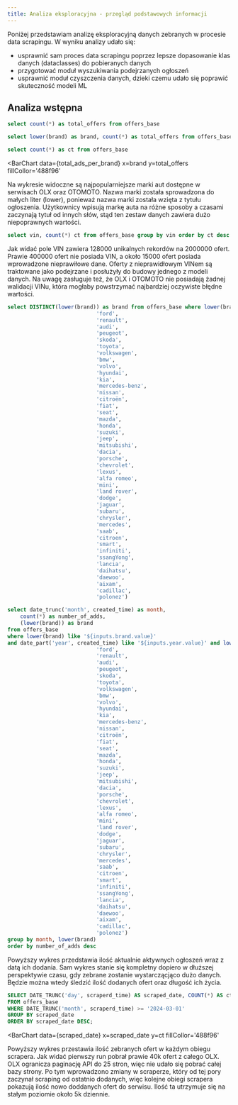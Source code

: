 ```yaml
---
title: Analiza eksploracyjna - przegląd podstawowych informacji
--- 
```


Poniżej przedstawiam analizę eksploracyjną danych zebranych w procesie data scrapingu. W wyniku analizy udało się:

- usprawnić sam proces data scrapingu poprzez lepsze dopasowanie klas danych (dataclasses) do pobieranych danych
- przygotować moduł wyszukiwania podejrzanych ogłoszeń
- usprawnić moduł czyszczenia danych, dzieki czemu udało się poprawić skuteczność modeli ML


## Analiza wstępna

```sql total_ads_scraped
select count(*) as total_offers from offers_base
```
```sql total_ads_per_brand
select lower(brand) as brand, count(*) as total_offers from offers_base group by brand order by total_offers desc limit 20
```

```sql total_ads
select count(*) as ct from offers_base
```

<BarChart
data={total_ads_per_brand}
x=brand
y=total_offers
fillCollor='488f96'
></BarChart>
Na wykresie widoczne są najpopularniejsze marki aut dostępne w serwisach OLX oraz OTOMOTO. Nazwa marki została sprowadzona do małych liter (lower), ponieważ nazwa marki została wzięta z tytułu ogłoszenia. Użytkownicy wpisują markę auta na różne sposoby a czasami zaczynają tytuł od innych słów, stąd ten zestaw danych zawiera dużo niepoprawnych wartości.

```sql invalid_vin_values
select vin, count(*) ct from offers_base group by vin order by ct desc
```
<DataTable data={invalid_vin_values} rows=6/>


Jak widać pole VIN zawiera 128000 unikalnych rekordów na 2000000 ofert. Prawie 400000 ofert nie posiada VIN, a około 15000 ofert posiada wprowadzone nieprawiłowe dane. Oferty z nieprawidłowym VINem są traktowane jako podejrzane i posłużyły do budowy jednego z modeli danych. Na uwagę zasługuje też, że OLX i OTOMOTO nie posiadają żadnej walidacji VINu, która mogłaby powstrzymać najbardziej oczywiste błędne wartości.


```sql brands
select DISTINCT(lower(brand)) as brand from offers_base where lower(brand) in ( 'opel',
                            'ford',
                            'renault',
                            'audi',
                            'peugeot',
                            'skoda',
                            'toyota',
                            'volkswagen',
                            'bmw',
                            'volvo',
                            'hyundai',
                            'kia',
                            'mercedes-benz',
                            'nissan',
                            'citroën',
                            'fiat',
                            'seat',
                            'mazda',
                            'honda',
                            'suzuki',
                            'jeep',
                            'mitsubishi',
                            'dacia',
                            'porsche',
                            'chevrolet',
                            'lexus',
                            'alfa romeo',
                            'mini',
                            'land rover',
                            'dodge',
                            'jaguar',
                            'subaru',
                            'chrysler',
                            'mercedes',
                            'saab',
                            'citroen',
                            'smart',
                            'infiniti',
                            'ssangYong',
                            'lancia',
                            'daihatsu',
                            'daewoo',
                            'aixam',
                            'cadillac',
                            'polonez')
```
<Dropdown data={total_ads_per_brand} name=brand value=brand>
    <DropdownOption value="%" valueLabel="Brands"/>
</Dropdown>


<Dropdown name=year>
    <DropdownOption value=% valueLabel="All Years"/>
    <DropdownOption value=2021/>
    <DropdownOption value=2022/>
    <DropdownOption value=2023/>
    <DropdownOption value=2024/>
</Dropdown>

```sql created_at_aggregated
select date_trunc('month', created_time) as month,
    count(*) as number_of_adds,
    (lower(brand)) as brand
from offers_base
where lower(brand) like '${inputs.brand.value}'
and date_part('year', created_time) like '${inputs.year.value}' and lower(brand) in ('opel',
                            'ford',
                            'renault',
                            'audi',
                            'peugeot',
                            'skoda',
                            'toyota',
                            'volkswagen',
                            'bmw',
                            'volvo',
                            'hyundai',
                            'kia',
                            'mercedes-benz',
                            'nissan',
                            'citroën',
                            'fiat',
                            'seat',
                            'mazda',
                            'honda',
                            'suzuki',
                            'jeep',
                            'mitsubishi',
                            'dacia',
                            'porsche',
                            'chevrolet',
                            'lexus',
                            'alfa romeo',
                            'mini',
                            'land rover',
                            'dodge',
                            'jaguar',
                            'subaru',
                            'chrysler',
                            'mercedes',
                            'saab',
                            'citroen',
                            'smart',
                            'infiniti',
                            'ssangYong',
                            'lancia',
                            'daihatsu',
                            'daewoo',
                            'aixam',
                            'cadillac',
                            'polonez')
group by month, lower(brand)
order by number_of_adds desc
```
<BarChart
data={created_at_aggregated}
title="Liczba ofert w czasie"
x=month
y=number_of_adds
series=brand
/>

Powyższy wykres przedstawia ilość aktualnie aktywnych ogłoszeń wraz z datą ich dodania. Sam wykres stanie się kompletny dopiero w dłuższej perspektywie czasu, gdy zebrane zostanie wystarczącjąco dużo danych. Będzie można wtedy śledzić ilość dodanych ofert oraz długość ich życia.

```sql scraped_date
SELECT DATE_TRUNC('day', scraperd_time) AS scraped_date, COUNT(*) AS ct 
FROM offers_base 
WHERE DATE_TRUNC('month', scraperd_time) >= '2024-03-01' 
GROUP BY scraped_date 
ORDER BY scraped_date DESC;
```

<BarChart
data={scraped_date}
x=scraped_date
y=ct
fillCollor='488f96'
>
  <ReferenceArea xMin="2024-03-11" xMax="2024-03-13" label="Pierwszy pełny obieg scrapera" color=red/> </BarChart>

Powyższy wykres przestawia ilość zebranych ofert w każdym obiegu scrapera. Jak widać pierwszy run pobrał prawie 40k ofert z całego OLX. OLX ogranicza paginację API do 25 stron, więc nie udało się pobrać całej bazy strony. Po tym wprowadzono zmiany w scraperze, który od tej pory zaczynał scraping od ostatnio dodanych, więc kolejne obiegi scrapera pokazują ilość nowo doddanych ofert do serwisu. Ilość ta utrzymuje się na stałym poziomie około 5k dziennie.
